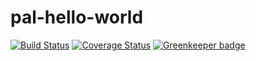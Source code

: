 # pal-hello-world
[![Build Status](https://travis-ci.org/afgallo/pal-hello-world.svg?branch=master)](https://travis-ci.org/afgallo/pal-hello-world) [![Coverage Status](https://coveralls.io/repos/github/afgallo/pal-hello-world/badge.svg?branch=master)](https://coveralls.io/github/afgallo/pal-hello-world?branch=master) [![Greenkeeper badge](https://badges.greenkeeper.io/afgallo/pal-hello-world.svg)](https://greenkeeper.io/)
